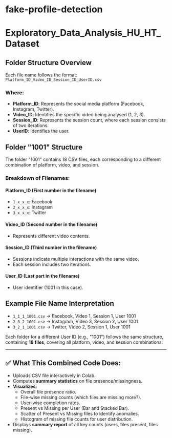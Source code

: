 
# fake-profile-detection

# Exploratory_Data_Analysis_HU_HT_Dataset

## Folder Structure Overview

Each file name follows the format: `Platform_ID_Video_ID_Session_ID_UserID.csv`

### Where:
- **Platform_ID**: Represents the social media platform (Facebook, Instagram, Twitter).
- **Video_ID**: Identifies the specific video being analysed (1, 2, 3).
- **Session_ID**: Represents the session count, where each session consists of two iterations.
- **UserID**: Identifies the user.

## Folder "1001" Structure

The folder "1001" contains 18 CSV files, each corresponding to a different combination of platform, video, and session.

### Breakdown of Filenames:

#### Platform_ID (First number in the filename)
- `1_x_x_x`: Facebook
- `2_x_x_x`: Instagram
- `3_x_x_x`: Twitter

#### Video_ID (Second number in the filename)
- Represents different video contents.

#### Session_ID (Third number in the filename)
- Sessions indicate multiple interactions with the same video.
- Each session includes two iterations.

#### User_ID (Last part in the filename)
- User identifier (1001 in this case).

## Example File Name Interpretation

- `1_1_1_1001.csv` → Facebook, Video 1, Session 1, User 1001
- `2_3_2_1001.csv` → Instagram, Video 3, Session 2, User 1001
- `3_2_1_1001.csv` → Twitter, Video 2, Session 1, User 1001

Each folder for a different User ID (e.g., "1001") follows the same structure, containing **18 files**, covering all platform, video, and session combinations.

---

## ✅ What This Combined Code Does:

- Uploads CSV file interactively in Colab.
- Computes **summary statistics** on file presence/missingness.
- **Visualizes**:
  - Overall file presence ratio.
  - File-wise missing counts (which files are missing more?).
  - User-wise completion rates.
  - Present vs Missing per User (Bar and Stacked Bar).
  - Scatter of Present vs Missing files to identify anomalies.
  - Histogram of missing file counts for user distribution.
- Displays **summary report** of all key counts (users, files present, files missing).
